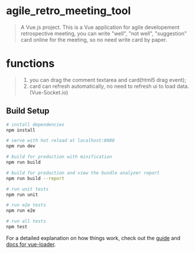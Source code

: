 # agile_retro_meeting_tool

> A Vue.js project. This is a Vue application for agile developement retrospective meeting, you can write "well", "not well", "suggestion" card online for the meeting, so no need write card by paper.

# functions

> 1. you can drag the comment textarea and card(html5 drag event);
> 2. card can refresh automatically, no need to refresh ui to load data.(Vue-Socket.io)

## Build Setup

``` bash
# install dependencies
npm install

# serve with hot reload at localhost:8080
npm run dev

# build for production with minification
npm run build

# build for production and view the bundle analyzer report
npm run build --report

# run unit tests
npm run unit

# run e2e tests
npm run e2e

# run all tests
npm test
```

For a detailed explanation on how things work, check out the [guide](http://vuejs-templates.github.io/webpack/) and [docs for vue-loader](http://vuejs.github.io/vue-loader).

